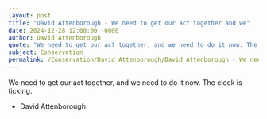 ```yaml
---
layout: post
title: "David Attenborough - We need to get our act together and we"
date: 2024-12-28 12:00:00 -0000
author: David Attenborough
quote: "We need to get our act together, and we need to do it now. The clock is ticking."
subject: Conservation
permalink: /Conservation/David Attenborough/David Attenborough - We need to get our act together and we
---
```


We need to get our act together, and we need to do it now. The clock is ticking.

- David Attenborough
